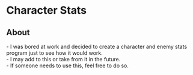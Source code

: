 # Character Stats

<h2>About</h2>
- I was bored at work and decided to create a character and enemy stats program just to see how it would work.<br>
- I may add to this or take from it in the future.<br>
- If someone needs to use this, feel free to do so.
